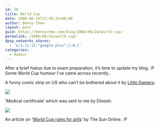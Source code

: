 ```yaml
---
id: 28
title: World Cup
date: 2006-06-24T23:49:25+00:00
author: Benny Chew
layout: post
guid: https://bennychew.com/blog/2006/06/24/world-cup/
permalink: /2006/06/24/world-cup/
dpsp_networks_shares:
  - 'a:1:{s:11:"google-plus";i:0;}'
categories:
  - Humour
---
```

After a brief hiatus due to exam preparation, it&#8217;s time to update my blog. :P Some World Cup humour I&#8217;ve came across recently..

A funny comic strip on US who can&#8217;t be bothered about it by <a target="_blank" href="http://www.little-gamers.com/index.php?comicID=1372">Little Gamers</a>:
  
<a target="_blank" href="http://img142.imageshack.us/my.php?image=000013727ur.jpg"><img border="0" src="http://img142.imageshack.us/img142/5775/000013727ur.th.jpg" /></a>

&#8216;Medical certificate&#8217; which was sent to me by Dinesh:
  
<a target="_blank" href="http://img155.imageshack.us/my.php?image=soccermc3ss.jpg"><img border="0" src="http://img155.imageshack.us/img155/6706/soccermc3ss.th.jpg" /></a>

An article on &#8216;<a target="_blank" href="http://www.thesun.co.uk/article/0,,5-2006190023,00.html">World Cup rules for girls</a>&#8216; by The Sun Online. :P
